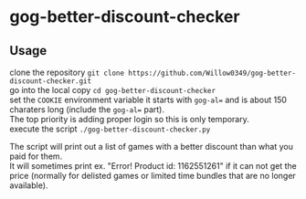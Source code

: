 # gog-better-discount-checker
## Usage
clone the repository `git clone https://github.com/Willow0349/gog-better-discount-checker.git`  
go into the local copy `cd gog-better-discount-checker`  
set the `COOKIE` environment variable it starts with `gog-al=` and is about 150 charaters long (include the `gog-al=` part).  
The top priority is adding proper login so this is only temporary.  
execute the script `./gog-better-discount-checker.py`

The script will print out a list of games with a better discount than what you paid for them.  
It will sometimes print ex. "Error! Product id: 1162551261" if it can not get the price (normally for delisted games or limited time bundles that are no longer available).
